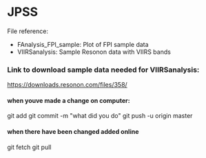 # JPSS

File reference:

* FAnalysis_FPI_sample: Plot of FPI sample data
* VIIRSanalysis: Sample Resonon data with VIIRS bands

### Link to download sample data needed for VIIRSanalysis:
https://downloads.resonon.com/files/358/

#### when youve made a change on computer:
 git add <files changed>
 git commit -m "what did you do"
 git push -u origin master

#### when there have been changed added online
 git fetch
 git pull
